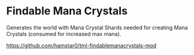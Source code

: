 # Findable Mana Crystals

Generates the world with Mana Crystal Shards needed for creating Mana Crystals (consumed for increased max mana).

https://github.com/hamstar0/tml-findablemanacrystals-mod